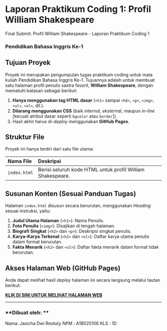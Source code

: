 #  Laporan Praktikum Coding 1: Profil William Shakespeare
  Final Submit: Profil William Shakespeare - Laporan Praktikum Coding 1

### Pendidikan Bahasa Inggris Ke-1


##  Tujuan Proyek

Proyek ini merupakan pengumpulan tugas praktikum coding untuk mata kuliah Pendidikan Bahasa Inggris Ke-1. Tujuannya adalah untuk membuat satu halaman profil penulis sastra favorit, **William Shakespeare**, dengan mematuhi batasan sebagai berikut:

1.  **Hanya menggunakan tag HTML dasar** (`<h1>` sampai `<h6>`, `<p>`, `<img>`, `<ul>`, `<ol>`, dll.).
2.  **Dilarang menggunakan CSS** (baik *internal*, *eksternal*, maupun *in-line* [kecuali atribut dasar seperti `bgcolor` atau `border`]).
3.  Hasil akhir harus di-*deploy* menggunakan **GitHub Pages**.

##  Struktur File

Proyek ini hanya terdiri dari satu file utama:

| Nama File | Deskripsi |
| :--- | :--- |
| `index.html` | Berisi seluruh kode HTML untuk profil William Shakespeare. |

##  Susunan Konten (Sesuai Panduan Tugas)

Halaman `index.html` disusun secara berurutan, menggunakan *Heading* sesuai instruksi, yaitu:

1.  **Judul Utama Halaman** (`<h1>`): Nama Penulis.
2.  **Foto Penulis** (`<img>`): Disajikan di tengah halaman.
3.  **Biografi Singkat** (`<h2>` dan `<p>`): Deskripsi singkat penulis.
4.  **Karya-Karya Terkenal** (`<h2>` dan `<ol>`): Daftar karya utama penulis dalam format berurutan.
5.  **Fakta Menarik** (`<h2>` dan `<ul>`): Daftar fakta menarik dalam format tidak berurutan.

##  Akses Halaman Web (GitHub Pages)

Anda dapat melihat hasil *deploy* halaman ini secara langsung melalui tautan berikut:

[**KLIK DI SINI UNTUK MELIHAT HALAMAN WEB**]([https://jesica12-12.github.io/laporan-praktikum-coding-1/](https://github.com/jesica12-12/laporan-praktikum-coding-1))

---

### **Dibuat oleh: **
Nama:  Jasicha Dwi Restuty 
NPM :  A1B025106
KLS :  1D
